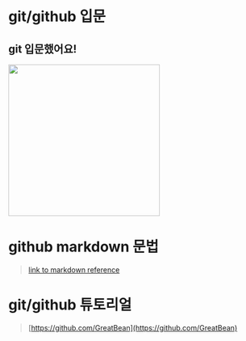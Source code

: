 # git/github 입문
## git 입문했어요!
<img src="https://octodex.github.com/images/welcometocat.png" height="300">




# github markdown 문법
>[link to markdown reference](https://guides.github.com/features/mastering-markdown/)



 
# git/github 튜토리얼
>[https://github.com/GreatBean](https://github.com/GreatBean)
